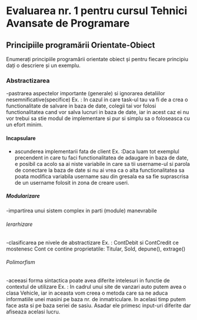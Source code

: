 # Evaluarea nr. 1 pentru cursul Tehnici Avansate de Programare #

## Principiile programării Orientate-Obiect ##
Enumerați principiile programării orientate obiect și pentru fiecare principiu dați o descriere și un exemplu.


### Abstractizarea
-pastrarea aspectelor importante (generale) si ignorarea detaliilor nesemnificative(specifice)
Ex. : In cazul in care task-ul tau va fi de a crea o functionalitate de salvare in baza de date, colegii tai vor folosi functionalitatea cand vor salva lucruri in baza de date, iar in acest caz ei nu vor trebui sa stie modul de implementare si pur si simplu sa o foloseasca cu un efort minim.

#### Incapsulare
- ascunderea implementarii fata de client
Ex. :Daca luam tot exemplul precendent in care tu faci functionalitatea de adaugare in baza de date, e posibil ca acolo sa ai niste variabile in care sa tii username-ul si parola de conectare la baza de date si nu ai vrea ca o alta functionalitatea sa poata modifica variabila username sau din gresala ea sa fie suprascrisa de un username folosit in zona de creare useri.

##### Modularizare
-impartirea unui sistem complex in parti (module) manevrabile

###### Ierarhizare
-clasificarea pe nivele de abstractizare
Ex. : ContDebit si ContCredit ce mostenesc Cont ce contine proprietatile: Titular, Sold, depune(), extrage()

###### Polimorfism
-aceeasi forma sintactica poate avea diferite intelesuri in functie de contextul de utilizare
Ex. : In cadrul unui site de vanzari auto putem avea o clasa Vehicle, iar in aceasta vom creea o metoda care sa ne aduca informatiile unei masini pe baza nr. de inmatriculare.
	  In acelasi timp putem face asta si pe baza seriei de sasiu. Asadar ele primesc input-uri diferite dar afiseaza acelasi lucru.